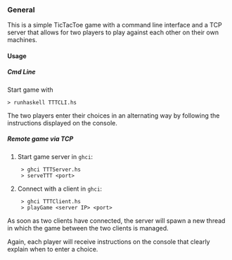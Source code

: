 ### General

This is a simple TicTacToe game with a command line interface and a TCP server that allows for two players to play against each other on their own machines.

#### Usage

##### Cmd Line

Start game with

`> runhaskell TTTCLI.hs`


The two players enter their choices in an alternating way by following the instructions
displayed on the console.


##### Remote game via TCP

1. Start game server in `ghci`:
    
        > ghci TTTServer.hs
        > serveTTT <port>

2. Connect with a client in `ghci`:
          
        > ghci TTTClient.hs
        > playGame <server IP> <port>

As soon as two clients have connected, the server will spawn a new thread in which the game between the two clients is managed. 

Again, each player will receive instructions on the console that clearly explain
when to enter a choice.
